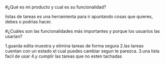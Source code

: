 #¿Qué es mi producto y cual es su funcionalidad?

 listas de tareas es una herramienta para ir apuntando cosas que quieres, debes o podrías hacer.  

#¿Cuáles son las funcionalidades más importantes y porque los usuarios las usarían?



1.guarda edita muestra y elimina tareas de forma segura
2.las tareas cuentan con un estado el cual puedes cambiar segun te parezca.
3.una lista facil de usar 
4.y cumplir las tareas que no esten tachadas 
